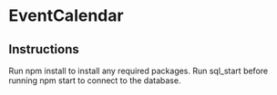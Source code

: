 # EventCalendar

## Instructions
Run npm install to install any required packages.
Run sql_start before running npm start to connect to the database.